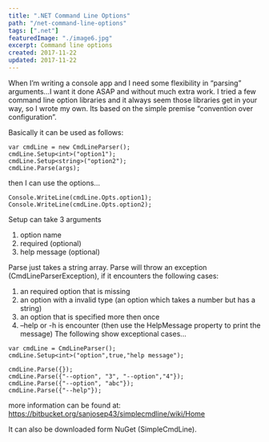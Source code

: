 ```yaml
---
title: ".NET Command Line Options"
path: "/net-command-line-options"
tags: [".net"]
featuredImage: "./image6.jpg"
excerpt: Command line options
created: 2017-11-22
updated: 2017-11-22
---
```


When I’m writing a console app and I need some flexibility in “parsing” arguments…I want it done ASAP and without much extra work.  I tried a few command line option libraries and it always seem those libraries get in your way, so I wrote my own.  Its based on the simple premise “convention over configuration”.

Basically it can be used as follows:

```
var cmdLine = new CmdLineParser();
cmdLine.Setup<int>("option1");
cmdLine.Setup<string>("option2");
cmdLine.Parse(args);
```
then I can use the options...
```
Console.WriteLine(cmdLine.Opts.option1);
Console.WriteLine(cmdLine.Opts.option2);
```
Setup can take 3 arguments
1) option name
2) required (optional)
3) help message (optional)

Parse just takes a string array.
Parse will throw an exception (CmdLineParserException), if it encounters the following cases:
1) an required option that is missing
2) an option with a invalid type (an option which takes a number but has a string)
3) an option that is specified more then once
4) –help or -h is encounter (then use the HelpMessage property to print the message)
The following show exceptional cases…
```
var cmdLine = CmdLineParser();
cmdLine.Setup<int>("option",true,"help message");

cmdLine.Parse({});
cmdLine.Parse({"--option", "3", "--option","4"});
cmdLine.Parse({"--option", "abc"});
cmdLine.Parse({"--help"});
```
more information can be found at: https://bitbucket.org/sanjosep43/simplecmdline/wiki/Home

It can also be downloaded form NuGet (SimpleCmdLine).
